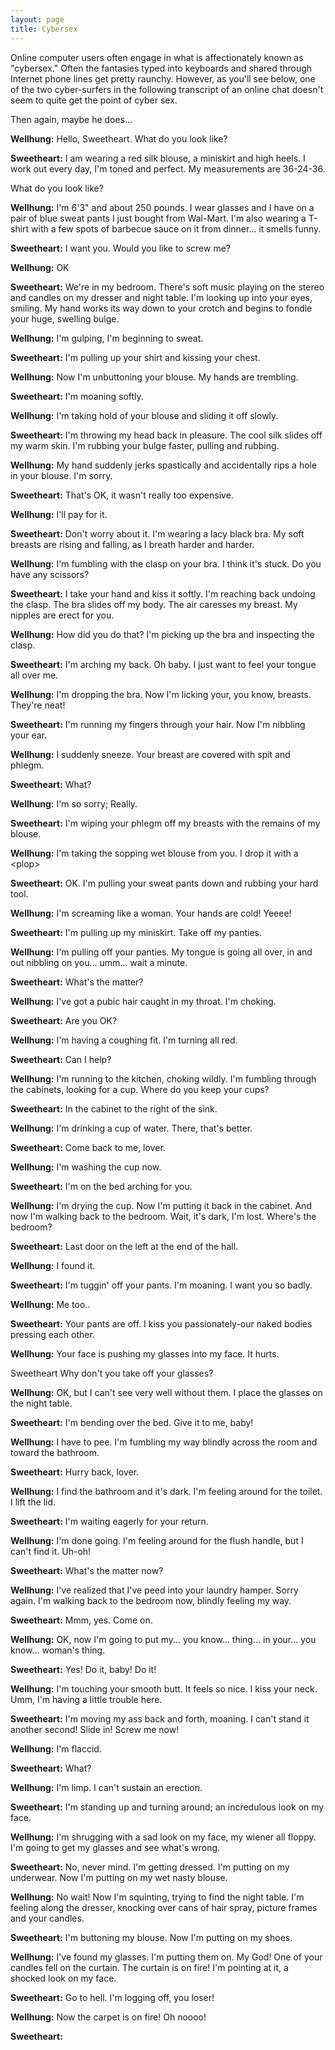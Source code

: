 ```yaml
---
layout: page
title: Cybersex
---
```

 
Online computer users often engage in what is affectionately 
known as "cybersex." Often the fantasies typed into keyboards and shared 
through Internet phone lines get pretty raunchy. However, as you'll see below, 
one of the two cyber-surfers in the following transcript of an online chat doesn't 
seem to quite get the point of cyber sex.

Then again, maybe he does... 

**Wellhung:** Hello, Sweetheart. What do you look like?

**Sweetheart:** I am wearing a red silk blouse, a miniskirt and high 
heels. I work out every day, I'm toned and perfect. My measurements are 36-24-36.

What do you look like?

**Wellhung:** I'm 6'3" and about 250 pounds. I wear glasses
and I have on a pair of blue sweat pants I just bought from Wal-Mart. I'm also 
wearing a T-shirt with a few spots of barbecue sauce on it from dinner... it 
smells funny.

**Sweetheart:** I want you. Would you like to screw me?

**Wellhung:** OK

**Sweetheart:** We're in my bedroom. There's soft music playing on 
the stereo and candles on my dresser and night table. I'm looking up into your 
eyes, smiling. My hand works its way down to your crotch and begins to fondle 
your huge, swelling bulge.

**Wellhung:** I'm gulping, I'm beginning to sweat.

**Sweetheart:** I'm pulling up your shirt and kissing your chest.

**Wellhung:** Now I'm unbuttoning your blouse. My hands are trembling.

**Sweetheart:** I'm moaning softly.

**Wellhung:** I'm taking hold of your blouse and sliding it off slowly.

**Sweetheart:** I'm throwing my head back in pleasure. The cool silk 
slides off my warm skin. I'm rubbing your bulge faster, pulling and rubbing.

**Wellhung:** My hand suddenly jerks spastically and accidentally 
rips a hole in your blouse. I'm sorry.

**Sweetheart:** That's OK, it wasn't really too expensive.

**Wellhung:** I'll pay for it.

**Sweetheart:** Don't worry about it. I'm wearing a lacy black bra. 
My soft breasts are rising and falling, as I breath harder and harder.

**Wellhung:** I'm fumbling with the clasp on your bra. I think it's 
stuck. Do you have any scissors?

**Sweetheart:** I take your hand and kiss it softly. I'm reaching 
back undoing the clasp. The bra slides off my body. The air caresses my breast. 
My nipples are erect for you.

**Wellhung:** How did you do that? I'm picking up the bra and inspecting 
the clasp.

**Sweetheart:** I'm arching my back. Oh baby. I just want to feel 
your tongue all over me.

**Wellhung:** I'm dropping the bra. Now I'm licking your, you know, 
breasts. They're neat!

**Sweetheart:** I'm running my fingers through your hair. Now I'm 
nibbling your ear.

**Wellhung:** I suddenly sneeze. Your breast are covered with spit 
and phlegm.

**Sweetheart:** What?

**Wellhung:** I'm so sorry; Really.

**Sweetheart:** I'm wiping your phlegm off my breasts with the remains 
of my blouse.

**Wellhung:** I'm taking the sopping wet blouse from you. 
I drop it with a &lt;plop&gt;

**Sweetheart:** OK. I'm pulling your sweat pants down and rubbing 
your hard tool.

**Wellhung:** I'm screaming like a woman. Your hands are cold! Yeeee!

**Sweetheart:** I'm pulling up my miniskirt. Take off my panties.

**Wellhung:** I'm pulling off your panties. My tongue is going 
all over, in and out nibbling on you... umm... wait a minute.

**Sweetheart:** What's the matter?

**Wellhung:** I've got a pubic hair caught in my throat. I'm choking.

**Sweetheart:** Are you OK?

**Wellhung:** I'm having a coughing fit. I'm turning all red.

**Sweetheart:** Can I help?

**Wellhung:** I'm running to the kitchen, choking wildly. I'm fumbling 
through the cabinets, looking for a cup. Where do you keep your cups?

**Sweetheart:** In the cabinet to the right of the sink.

**Wellhung:** I'm drinking a cup of water. There, that's better.

**Sweetheart:** Come back to me, lover.

**Wellhung:** I'm washing the cup now.

**Sweetheart:** I'm on the bed arching for you.

**Wellhung:** I'm drying the cup. Now I'm putting it back in the 
cabinet. And now I'm walking back to the bedroom. Wait, it's dark, I'm lost. 
Where's the bedroom?

**Sweetheart:** Last door on the left at the end of the hall.

**Wellhung:** I found it.

**Sweetheart:** I'm tuggin' off your pants. I'm moaning. I want you 
so badly.

**Wellhung:** Me too..

**Sweetheart:** Your pants are off. I kiss you passionately-our naked 
bodies pressing each other.

**Wellhung:** Your face is pushing my glasses into my face. It hurts.

Sweetheart Why don't you take off your glasses?

**Wellhung:** OK, but I can't see very well without them. I place 
the glasses on the night table.

**Sweetheart:** I'm bending over the bed. Give it to me, baby!

**Wellhung:** I have to pee. I'm fumbling my way blindly across the 
room and toward the bathroom.

**Sweetheart:** Hurry back, lover.

**Wellhung:** I find the bathroom and it's dark. I'm feeling around 
for the toilet. I lift the lid.

**Sweetheart:** I'm waiting eagerly for your return.

**Wellhung:** I'm done going. I'm feeling around for the flush handle, 
but I can't find it. Uh-oh!

**Sweetheart:** What's the matter now?

**Wellhung:** I've realized that I've peed into your laundry hamper. 
Sorry again. I'm walking back to the bedroom now, blindly feeling my way.

**Sweetheart:** Mmm, yes. Come on.

**Wellhung:** OK, now I'm going to put my... you know... thing... 
in your... you know... woman's thing.

**Sweetheart:** Yes! Do it, baby! Do it!

**Wellhung:** I'm touching your smooth butt. 
It feels so nice. I kiss your neck. Umm, I'm having a little trouble here.

**Sweetheart:** I'm moving my ass back and forth, moaning. 
I can't stand it another second! Slide in! Screw me now!

**Wellhung:** I'm flaccid.

**Sweetheart:** What?

**Wellhung:** I'm limp. I can't sustain an erection.

**Sweetheart:** I'm standing up and turning around; an incredulous 
look on my face.

**Wellhung:** I'm shrugging with a sad look on my face, my 
wiener all floppy. I'm going to get my glasses and see what's wrong.

**Sweetheart:** No, never mind. I'm getting dressed. I'm putting 
on my underwear. Now I'm putting on my wet nasty blouse.

**Wellhung:** No wait! Now I'm squinting, trying to find the 
night table. I'm feeling along the dresser, knocking over cans of hair spray, 
picture frames and your candles.

**Sweetheart:** I'm buttoning my blouse. Now I'm putting on 
my shoes.

**Wellhung:** I've found my glasses. I'm putting them on. 
My God! One of your candles fell on the curtain. The curtain is on fire! I'm 
pointing at it, a shocked look on my face.

**Sweetheart:** Go to hell. I'm logging off, you loser!

**Wellhung:** Now the carpet is on fire! Oh noooo!

**Sweetheart:** <logged off>
